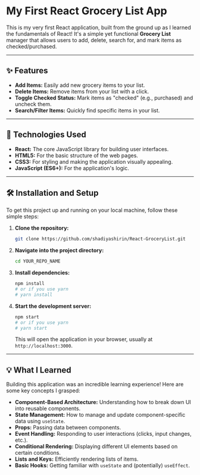 # My First React Grocery List App

This is my very first React application, built from the ground up as I learned the fundamentals of React! It's a simple yet functional **Grocery List** manager that allows users to add, delete, search for, and mark items as checked/purchased.

---

## ✨ Features

* **Add Items:** Easily add new grocery items to your list.
* **Delete Items:** Remove items from your list with a click.
* **Toggle Checked Status:** Mark items as "checked" (e.g., purchased) and uncheck them.
* **Search/Filter Items:** Quickly find specific items in your list.

---

## 🚀 Technologies Used

* **React:** The core JavaScript library for building user interfaces.
* **HTML5:** For the basic structure of the web pages.
* **CSS3:** For styling and making the application visually appealing.
* **JavaScript (ES6+):** For the application's logic.

---

## 🛠️ Installation and Setup

To get this project up and running on your local machine, follow these simple steps:

1.  **Clone the repository:**
    ```bash
    git clone https://github.com/shadiyashirin/React-GroceryList.git
    ```

2.  **Navigate into the project directory:**
    ```bash
    cd YOUR_REPO_NAME
    ```

3.  **Install dependencies:**
    ```bash
    npm install
    # or if you use yarn
    # yarn install
    ```

4.  **Start the development server:**
    ```bash
    npm start
    # or if you use yarn
    # yarn start
    ```

    This will open the application in your browser, usually at `http://localhost:3000`.

---

## 💡 What I Learned

Building this application was an incredible learning experience! Here are some key concepts I grasped:

* **Component-Based Architecture:** Understanding how to break down UI into reusable components.
* **State Management:** How to manage and update component-specific data using `useState`.
* **Props:** Passing data between components.
* **Event Handling:** Responding to user interactions (clicks, input changes, etc.).
* **Conditional Rendering:** Displaying different UI elements based on certain conditions.
* **Lists and Keys:** Efficiently rendering lists of items.
* **Basic Hooks:** Getting familiar with `useState` and (potentially) `useEffect`.


